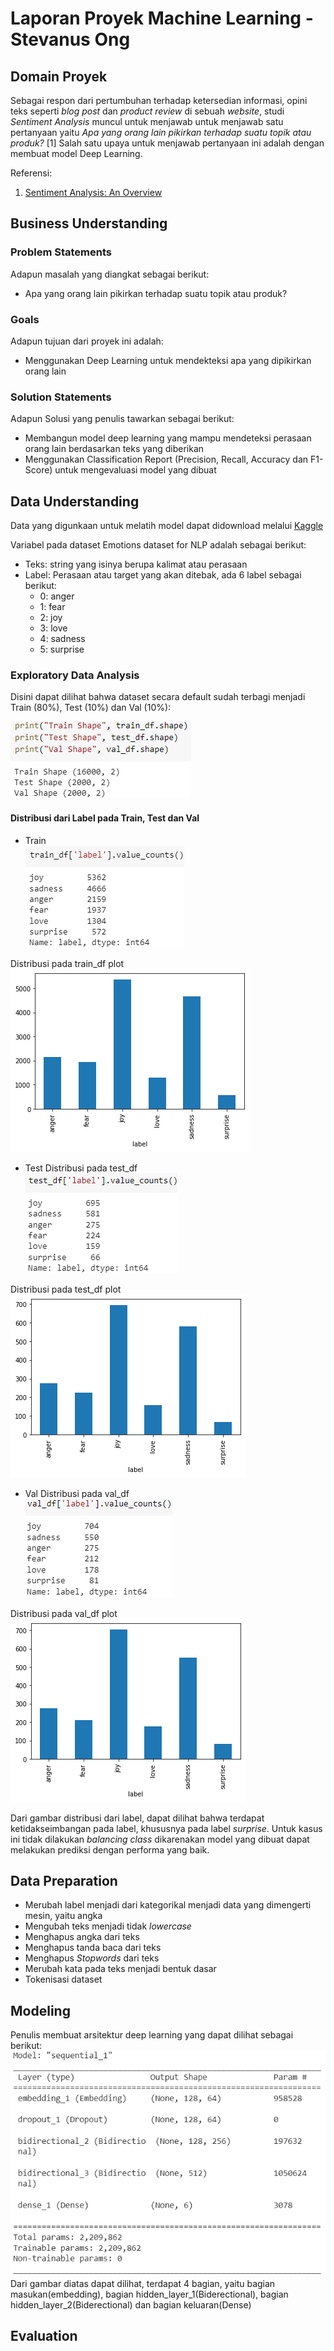 # Laporan Proyek Machine Learning - Stevanus Ong

## Domain Proyek
Sebagai respon dari pertumbuhan terhadap ketersedian informasi, opini teks seperti _blog post_  dan _product review_ di sebuah _website_, studi _Sentiment Analysis_ muncul untuk menjawab untuk menjawab satu pertanyaan yaitu _Apa yang orang lain pikirkan terhadap suatu topik atau produk?_ [1] Salah satu upaya untuk menjawab pertanyaan ini adalah dengan membuat model Deep Learning.

Referensi:

  1. [Sentiment Analysis: An Overview](https://www.academia.edu/download/3243118/CompsYelenaMejova.pdf)

## Business Understanding
### Problem Statements
Adapun masalah yang diangkat sebagai berikut:
- Apa yang orang lain pikirkan terhadap suatu topik atau produk?

### Goals
Adapun tujuan dari proyek ini adalah:
- Menggunakan Deep Learning untuk mendekteksi apa yang dipikirkan orang lain

### Solution Statements
Adapun Solusi yang penulis tawarkan sebagai berikut:
- Membangun model deep learning yang mampu mendeteksi perasaan orang lain berdasarkan teks yang diberikan
- Menggunakan Classification Report (Precision, Recall, Accuracy dan F1-Score) untuk mengevaluasi model yang dibuat

## Data Understanding
Data yang digunkaan untuk melatih model dapat didownload melalui [Kaggle](https://www.kaggle.com/datasets/praveengovi/emotions-dataset-for-nlp)

Variabel pada dataset Emotions dataset for NLP adalah sebagai berikut:
- Teks: string yang isinya berupa kalimat atau perasaan
- Label: Perasaan atau target yang akan ditebak, ada 6 label sebagai berikut:
  - 0: anger 
  - 1: fear 
  - 2: joy 
  - 3: love 
  - 4: sadness 
  - 5: surprise 
  
### Exploratory Data Analysis
Disini dapat dilihat bahwa dataset secara default sudah terbagi menjadi Train (80%), Test (10%) dan Val (10%):

![Dataset_Shape](https://github.com/StevanusO/Dicoding-Machine-Learning-Terapan/blob/c826104afd578f7e9d16acf17b9943a734105cbd/Proyek-1-Predicitve_Analytic/img/dataset_shape.png)

#### Distribusi dari Label pada Train, Test dan Val
- Train   
![Distribusi_pada_train_df_numeric](https://github.com/StevanusO/Dicoding-Machine-Learning-Terapan/blob/a469ab8c1b265a637d7893ed28ee7d03093bca38/Proyek-1-Predicitve_Analytic/img/distribusi_train_numeric.png)

Distribusi pada train_df plot  
<picture>
  <source media="(prefers-color-scheme: light)" srcset="https://github.com/StevanusO/Dicoding-Machine-Learning-Terapan/blob/main/Proyek-1-Predicitve_Analytic/img/distribusi_train_plot.png">
  <source media="(prefers-color-scheme: dark)" srcset="https://github.com/StevanusO/Dicoding-Machine-Learning-Terapan/blob/main/Proyek-1-Predicitve_Analytic/img/distribusi_train_plot.png">
  <img alt="Distribusi train_df plot." src="https://github.com/StevanusO/Dicoding-Machine-Learning-Terapan/blob/main/Proyek-1-Predicitve_Analytic/img/distribusi_train_plot.png">
</picture>

- Test 
Distribusi pada test_df  
![Distribusi_pada_test_df_numeric](https://github.com/StevanusO/Dicoding-Machine-Learning-Terapan/blob/main/Proyek-1-Predicitve_Analytic/img/distribusi_test_numeric.png)

Distribusi pada test_df plot  
<picture>
  <source media="(prefers-color-scheme: light)" srcset="https://github.com/StevanusO/Dicoding-Machine-Learning-Terapan/blob/main/Proyek-1-Predicitve_Analytic/img/distribusi_test_plot.png">
  <source media="(prefers-color-scheme: dark)" srcset="https://github.com/StevanusO/Dicoding-Machine-Learning-Terapan/blob/main/Proyek-1-Predicitve_Analytic/img/distribusi_test_plot.png">
  <img alt="Distribusi train_df plot." src="https://github.com/StevanusO/Dicoding-Machine-Learning-Terapan/blob/main/Proyek-1-Predicitve_Analytic/img/distribusi_test_plot.png">
</picture>

- Val
Distribusi pada val_df  
![Distribusi_pada_val_df_numeric](https://github.com/StevanusO/Dicoding-Machine-Learning-Terapan/blob/628992cd839225b3eb1894a33e4f4f8834cc8b4e/Proyek-1-Predicitve_Analytic/img/distribusi_val_numeric.png)

Distribusi pada val_df plot  
<picture>
  <source media="(prefers-color-scheme: light)" srcset="https://github.com/StevanusO/Dicoding-Machine-Learning-Terapan/blob/main/Proyek-1-Predicitve_Analytic/img/distribusi_val_plot.png">
  <source media="(prefers-color-scheme: dark)" srcset="https://github.com/StevanusO/Dicoding-Machine-Learning-Terapan/blob/main/Proyek-1-Predicitve_Analytic/img/distribusi_val_plot.png">
  <img alt="Distribusi train_df plot." src="https://github.com/StevanusO/Dicoding-Machine-Learning-Terapan/blob/main/Proyek-1-Predicitve_Analytic/img/distribusi_val_plot.png">
</picture>

Dari gambar distribusi dari label, dapat dilihat bahwa terdapat ketidakseimbangan pada label, khususnya pada label _surprise_. Untuk kasus ini tidak dilakukan _balancing class_ dikarenakan model yang dibuat dapat melakukan prediksi dengan performa yang baik.
## Data Preparation
- Merubah label menjadi dari kategorikal menjadi data yang dimengerti mesin, yaitu angka
- Mengubah teks menjadi tidak _lowercase_
- Menghapus angka dari teks
- Menghapus tanda baca dari teks
- Menghapus _Stopwords_ dari teks
- Merubah kata pada teks menjadi bentuk dasar
- Tokenisasi dataset
## Modeling
Penulis membuat arsitektur deep learning yang dapat dilihat sebagai berikut:  
![Model_Summary](https://github.com/StevanusO/Dicoding-Machine-Learning-Terapan/blob/main/Proyek-1-Predicitve_Analytic/img/model_summary.png)  
Dari gambar diatas dapat dilihat, terdapat 4 bagian, yaitu bagian masukan(embedding), bagian hidden_layer_1(Biderectional), bagian hidden_layer_2(Biderectional) dan bagian keluaran(Dense)   
## Evaluation


